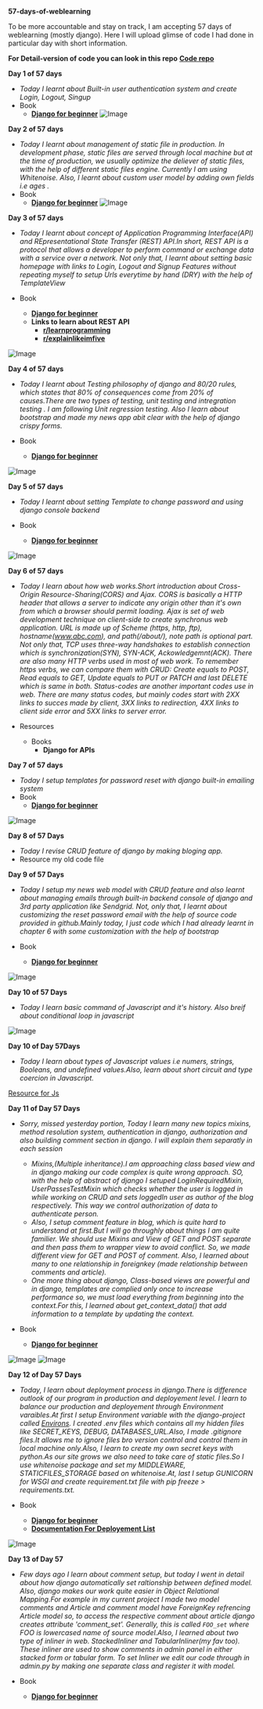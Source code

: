 **57-days-of-weblearning**

To be more accountable and stay on track, I am accepting 57 days of weblearning (mostly django).
Here I will upload glimse of code I had done in particular day with short information.

**For Detail-version of code you can look in this repo**
[**Code repo**](https://github.com/QuaackQuaack/learning-django)

**Day 1 of 57 days**
- *Today I learnt about Built-in user authentication system and create Login, Logout, Singup*
- Book
  - [**Django for beginner**](https://djangoforbeginners.com/introduction/)
![Image](https://github.com/QuaackQuaack/57-days-of-weblearning/blob/main/image/day1.jpg)

**Day 2 of 57 days**
- *Today I learnt about management of static file in production. In development phase, static files are served through local machine but at the time of production, we usually optimize the deliever of static files, with the help of different static files engine. Currently I am using Whitenoise. Also, I learnt about custom user model by adding own fields i.e ages .*
- Book
  - [**Django for beginner**](https://djangoforbeginners.com/introduction/)
![Image](https://github.com/QuaackQuaack/57-days-of-weblearning/blob/main/image/day2.jpg) 


**Day 3 of 57 days**
- *Today I learnt about concept of Application Programming Interface(API) and REpresentational State Transfer (REST) API.In short, REST API is a protocol that allows a developer to perform command or exchange data with a service over a network. Not only that, I learnt about setting basic homepage with links to Login, Logout and Signup Features without repeating myself to setup Urls everytime by hand (DRY) with the help of TemplateView*

- Book 
  - [**Django for beginner**](https://djangoforbeginners.com/introduction/)
  - **Links to learn about REST API**
    - [**r/learnprogramming**](https://www.reddit.com/r/learnprogramming/comments/apvqie/can_someone_please_explain_like_im_5what_a_rest/)
    - [**r/explainlikeimfive**](https://www.reddit.com/r/explainlikeimfive/comments/1fevr4/eli5_representational_state_transfer_rest_or/)

![Image](https://github.com/QuaackQuaack/57-days-of-weblearning/blob/main/image/day3.jpg) 


**Day 4 of 57 days**
- *Today I learnt about Testing philosophy of django and 80/20 rules, which states that 80% of consequences come from 20% of causes.There are two types of testing, unit testing and intregration testing . I am following Unit regression testing. Also I learn about bootstrap and made my news app abit clear with the help of django crispy forms.*

- Book
  - [**Django for beginner**](https://djangoforbeginners.com/introduction/)

![Image](https://github.com/QuaackQuaack/57-days-of-weblearning/blob/main/image/day4.png) 

**Day 5 of 57 days**
- *Today I learnt about setting Template to change password and using django console backend*

- Book
  - [**Django for beginner**](https://djangoforbeginners.com/introduction/)

![Image](https://github.com/QuaackQuaack/57-days-of-weblearning/blob/main/image/day5.png) 

**Day 6 of 57 days**
- *Today I learn about how web works.Short introduction about Cross-Origin Resource-Sharing(CORS) and Ajax. CORS is basically a HTTP header that allows a server to indicate any origin other than it's own from which a browser should permit loading. Ajax is set of web development technique on client-side to create synchronus web application. URL is made up of Scheme (https, http, ftp), hostname(www.abc.com), and path(/about/), note path is optional part. Not only that, TCP uses three-way handshakes to establish connection which is synchronization(SYN), SYN-ACK, Ackowledgemnt(ACK). There are also many HTTP verbs used in most of web work. To remember https verbs, we can compare them with CRUD: Create equals to POST, Read equals to GET, Update equals to PUT or PATCH and last DELETE which is same in both. Status-codes are another important codes use in web. There are many status codes, but mainly codes start with 2XX links to succes made by client, 3XX links to redirection, 4XX links to client side error and 5XX links to server error.*

- Resources
  - Books 
    - **Django for APIs**

**Day 7 of 57 days**
- *Today I setup templates for password reset with django built-in emailing system*
- Book
  - [**Django for beginner**](https://djangoforbeginners.com/introduction/)

![Image](https://github.com/QuaackQuaack/57-days-of-weblearning/blob/main/image/day7.png) 

**Day 8 of 57 Days**
- *Today I revise CRUD feature of django by making bloging app.*
- Resource my old code file

**Day 9 of 57 Days**
- *Today I setup my news web model with CRUD feature and also learnt about managing emails through built-in backend console of django and 3rd party application like Sendgrid. Not, only that, I learnt about customizing the reset password email with the help of source code provided in github.Mainly today, I just code which I had already learnt in chapter 6 with some customization with the help of bootstrap*

- Book
  - [**Django for beginner**](https://djangoforbeginners.com/introduction/)

![Image](https://github.com/QuaackQuaack/57-days-of-weblearning/blob/main/image/day9.png) 

**Day 10 of 57 Days**
- *Today I learn basic command of Javascript and it's history. Also breif about conditional loop in javascript*

![Image](https://github.com/QuaackQuaack/57-days-of-weblearning/blob/main/image/day10.png) 

**Day 10 of Day 57Days**
- *Today I learn about types of Javascript values i.e numers, strings, Booleans, and undefined values.Also, learn about short circuit and type coercion in Javascript.*

[Resource for Js](https://eloquentjavascript.net/index.html)

**Day 11 of Day 57 Days**
- *Sorry, missed yesterday portion, Today I learn many new topics mixins, method resolution system, authentication in django, authorization and also building comment section in django. I will explain them separatly in each session*
  - *Mixins,(Multiple inheritance).I am approaching class based view and in django making our code complex is quite wrong approach. SO, with the help of abstract of django I setuped LoginRequiredMixin, UserPassesTestMixin which checks whether the user is logged in while working on CRUD and sets loggedIn user as author of the blog respectively. This way we control authorization of data to authenticate person.* 
  - *Also, I setup comment feature in blog, which is quite hard to understand at first.But I will go throughly about things I am quite familier. We should use Mixins and View of GET and POST separate and then pass them to wrapper view to avoid conflict. So, we made different view for GET and POST of comment. Also, I learned about many to one relationship in foreignkey (made relationship between comments and article).* 
  - *One more thing about django, Class-based views are powerful and in django, templates are complied only once to increase performance so, we must load everything from beginning into the context.For this, I learned about get_context_data() that add information to a template by updating the context.*

- Book
  - [**Django for beginner**](https://djangoforbeginners.com/introduction/)

![Image](https://github.com/QuaackQuaack/57-days-of-weblearning/blob/main/image/day11.png) 
![Image](https://github.com/QuaackQuaack/57-days-of-weblearning/blob/main/image/day11b.png)

**Day 12 of Day 57 Days**
- *Today, I learn about deployment process in django.There is difference outlook of our program in production and deployement level. I learn to balance our production and deployement through Environment varaibles.At first I setup Environment variable with the django-project called [Environs](https://github.com/sloria/environs#features). I created .env files which contains all my hidden files like SECRET_KEYS, DEBUG, DATABASES_URL.Also, I made .gitignore files.It allows me to ignore files bro version control and control them in local machine only.Also, I learn to create my own secret keys with python.As our site grows we also need to take care of static files.So I use whitenoise package and set my MIDDLEWARE, STATICFILES_STORAGE based on whitenoise.At, last I setup GUNICORN for WSGI and create requirement.txt file with pip freeze > requirements.txt.*

- Book
  - [**Django for beginner**](https://djangoforbeginners.com/introduction/)
  - [**Documentation For Deployement List**](https://docs.djangoproject.com/en/4.2/howto/deployment/checklist/)

![Image](https://github.com/QuaackQuaack/57-days-of-weblearning/blob/main/image/day12.png) 

**Day 13 of Day 57**
- *Few days ago I learn about comment setup, but today I went in detail about how django automatically set raltionship between defined model. Also, django makes our work quite easier in Object Relational Mapping.For example in my current project I made two model comments and Article and comment model have ForeignKey refrencing Article model so, to access the respective comment about article django creates attribute 'comment_set'. Generally, this is called `FOO_set` where FOO is lowercased name of source model.Also, I learned about two type of inliner in web. StackedInliner and TabularInliner(my fav too). These inliner are used to show comments in admin panel in either stacked form or tabular form. To set Inliner we edit our code through in admin.py by making one separate class and register it with model.*

- Book
  - [**Django for beginner**](https://djangoforbeginners.com/introduction/)
 
